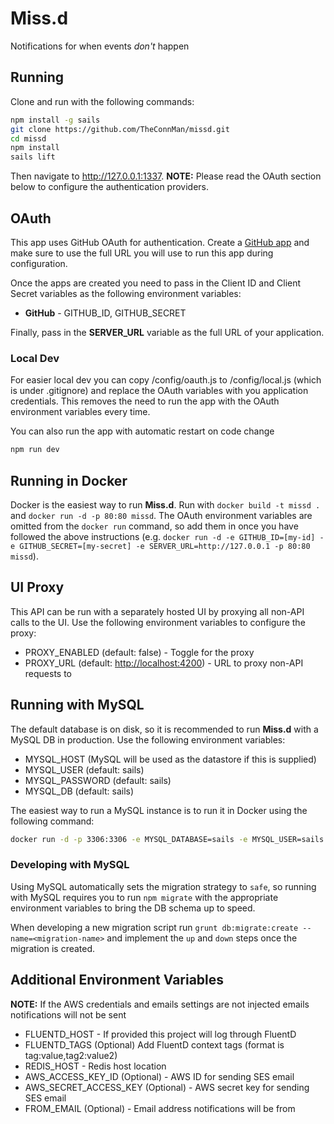 # Miss.d

Notifications for when events _don't_ happen

## Running

Clone and run with the following commands:

```bash
npm install -g sails
git clone https://github.com/TheConnMan/missd.git
cd missd
npm install
sails lift
```

Then navigate to <http://127.0.0.1:1337>. **NOTE:** Please read the OAuth section below to configure the authentication providers.

## OAuth

This app uses GitHub OAuth for authentication. Create a [GitHub app](https://github.com/settings/applications/new) and make sure to use the full URL you will use to run this app during configuration.

Once the apps are created you need to pass in the Client ID and Client Secret variables as the following environment variables:

- **GitHub** - GITHUB_ID, GITHUB_SECRET

Finally, pass in the **SERVER_URL** variable as the full URL of your application.

### Local Dev

For easier local dev you can copy /config/oauth.js to /config/local.js (which is under .gitignore) and replace the OAuth variables with you application credentials. This removes the need to run the app with the OAuth environment variables every time.

You can also run the app with automatic restart on code change

```bash
npm run dev
```

## Running in Docker

Docker is the easiest way to run **Miss.d**. Run with `docker build -t missd .` and `docker run -d -p 80:80 missd`. The OAuth environment variables are omitted from the `docker run` command, so add them in once you have followed the above instructions (e.g. `docker run -d -e GITHUB_ID=[my-id] -e GITHUB_SECRET=[my-secret] -e SERVER_URL=http://127.0.0.1 -p 80:80 missd`).

## UI Proxy

This API can be run with a separately hosted UI by proxying all non-API calls to the UI. Use the following environment variables to configure the proxy:

- PROXY_ENABLED (default: false) - Toggle for the proxy
- PROXY_URL (default: <http://localhost:4200>) - URL to proxy non-API requests to

## Running with MySQL

The default database is on disk, so it is recommended to run **Miss.d** with a MySQL DB in production. Use the following environment variables:

- MYSQL_HOST (MySQL will be used as the datastore if this is supplied)
- MYSQL_USER (default: sails)
- MYSQL_PASSWORD (default: sails)
- MYSQL_DB (default: sails)

The easiest way to run a MySQL instance is to run it in Docker using the following command:

```bash
docker run -d -p 3306:3306 -e MYSQL_DATABASE=sails -e MYSQL_USER=sails -e MYSQL_PASSWORD=sails -e MYSQL_RANDOM_ROOT_PASSWORD=true mysql
```

### Developing with MySQL

Using MySQL automatically sets the migration strategy to `safe`, so running with MySQL requires you to run `npm migrate` with the appropriate environment variables to bring the DB schema up to speed.

When developing a new migration script run `grunt db:migrate:create --name=<migration-name>` and implement the `up` and `down` steps once the migration is created.

## Additional Environment Variables

**NOTE:** If the AWS credentials and emails settings are not injected emails notifications will not be sent

- FLUENTD_HOST - If provided this project will log through FluentD
- FLUENTD_TAGS (Optional) Add FluentD context tags (format is tag:value,tag2:value2)
- REDIS_HOST - Redis host location
- AWS_ACCESS_KEY_ID (Optional) - AWS ID for sending SES email
- AWS_SECRET_ACCESS_KEY (Optional) - AWS secret key for sending SES email
- FROM_EMAIL (Optional) - Email address notifications will be from
